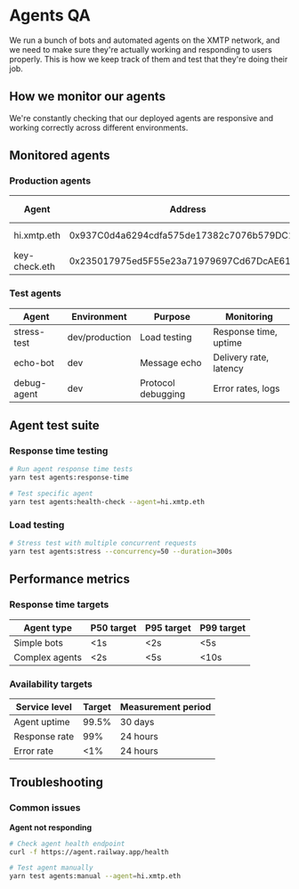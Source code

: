 # Agents QA

We run a bunch of bots and automated agents on the XMTP network, and we need to make sure they're actually working and responding to users properly. This is how we keep track of them and test that they're doing their job.

## How we monitor our agents

We're constantly checking that our deployed agents are responsive and working correctly across different environments.

## Monitored agents

### Production agents

| Agent | Address | Function | SLO target | Test frequency |
|-------|---------|----------|------------|----------------|
| hi.xmtp.eth | 0x937C0d4a6294cdfa575de17382c7076b579DC176 | Greeting bot | <2s response | Every 15 min |
| key-check.eth | 0x235017975ed5F55e23a71979697Cd67DcAE614Fa | Key validation | <5s response | Every 15 min |

### Test agents

| Agent | Environment | Purpose | Monitoring |
|-------|-------------|---------|------------|
| stress-test | dev/production | Load testing | Response time, uptime |
| echo-bot | dev | Message echo | Delivery rate, latency |
| debug-agent | dev | Protocol debugging | Error rates, logs |

## Agent test suite

### Response time testing

```bash
# Run agent response time tests
yarn test agents:response-time

# Test specific agent
yarn test agents:health-check --agent=hi.xmtp.eth
```

### Load testing

```bash
# Stress test with multiple concurrent requests
yarn test agents:stress --concurrency=50 --duration=300s
```

## Performance metrics

### Response time targets

| Agent type | P50 target | P95 target | P99 target |
|------------|------------|------------|------------|
| Simple bots | <1s | <2s | <5s |
| Complex agents | <2s | <5s | <10s |

### Availability targets

| Service level | Target | Measurement period |
|---------------|--------|--------------------|
| Agent uptime | 99.5% | 30 days |
| Response rate | 99% | 24 hours |
| Error rate | <1% | 24 hours |

## Troubleshooting

### Common issues

**Agent not responding**
```bash
# Check agent health endpoint
curl -f https://agent.railway.app/health

# Test agent manually
yarn test agents:manual --agent=hi.xmtp.eth
```
